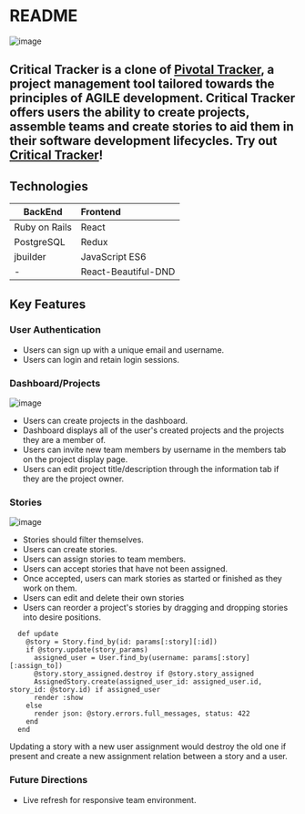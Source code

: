 # README
![image](https://user-images.githubusercontent.com/86497399/136598175-90baa2b1-b077-49fe-bd25-7d6efeb630ed.png)

<h2>
Critical Tracker is a clone of <a href="https://www.pivotaltracker.com/">Pivotal Tracker</a>, a project management tool tailored towards the principles of AGILE development. Critical Tracker offers users the ability to create projects, assemble teams and create stories to aid them in their software development lifecycles. Try out <a href="https://critical-tracker.herokuapp.com/">Critical Tracker</a>!
</h2>

## Technologies
BackEnd | Frontend
---|:--
Ruby on Rails | React
PostgreSQL | Redux
jbuilder | JavaScript ES6
- | React-Beautiful-DND

## Key Features

### User Authentication
* Users can sign up with a unique email and username.
* Users can login and retain login sessions.

### Dashboard/Projects
![image](https://user-images.githubusercontent.com/86497399/136598781-13061da0-952a-4837-be2f-02545343c1b8.png)
* Users can create projects in the dashboard.
* Dashboard displays all of the user's created projects and the projects they are a member of.
* Users can invite new team members by username in the members tab on the project display page.
* Users can edit project title/description through the information tab if they are the project owner.

### Stories
![image](https://user-images.githubusercontent.com/86497399/136598951-4197d75d-2e64-4613-9385-e76e6a563cc2.png)
* Stories should filter themselves.
* Users can create stories.
* Users can assign stories to team members.
* Users can accept stories that have not been assigned.
* Once accepted, users can mark stories as started or finished as they work on them.
* Users can edit and delete their own stories
* Users can reorder a project's stories by dragging and dropping stories into desire positions.
```
  def update
    @story = Story.find_by(id: params[:story][:id])
    if @story.update(story_params)
      assigned_user = User.find_by(username: params[:story][:assign_to])
      @story.story_assigned.destroy if @story.story_assigned  
      AssignedStory.create(assigned_user_id: assigned_user.id, story_id: @story.id) if assigned_user
      render :show
    else
      render json: @story.errors.full_messages, status: 422
    end
  end
```
Updating a story with a new user assignment would destroy the old one if present and create a new assignment relation between a story and a user.

### Future Directions

* Live refresh for responsive team environment.
